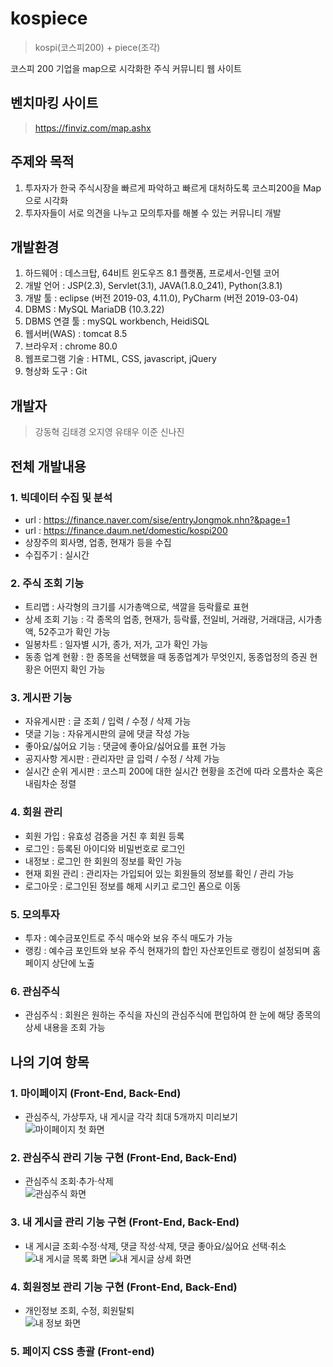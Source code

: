 # kospiece
> kospi(코스피200) + piece(조각)

코스피 200 기업을 map으로 시각화한 주식 커뮤니티 웹 사이트

## 벤치마킹 사이트
> https://finviz.com/map.ashx

## 주제와 목적
1. 투자자가 한국 주식시장을 빠르게 파악하고 빠르게 대처하도록 코스피200을 Map으로 시각화
2. 투자자들이 서로 의견을 나누고 모의투자를 해볼 수 있는 커뮤니티 개발

## 개발환경
1. 하드웨어 : 데스크탑, 64비트 윈도우즈 8.1 플랫폼, 프로세서-인텔 코어
2. 개발 언어 : JSP(2.3), Servlet(3.1), JAVA(1.8.0_241), Python(3.8.1)
3. 개발 툴 : eclipse (버전 2019-03, 4.11.0), PyCharm (버전 2019-03-04)
4. DBMS : MySQL MariaDB (10.3.22)
5. DBMS 연결 툴 : mySQL workbench, HeidiSQL 
6. 웹서버(WAS) : tomcat 8.5
7. 브라우저 : chrome 80.0
8. 웹프로그램 기술 : HTML, CSS, javascript, jQuery
9. 형상화 도구 : Git

## 개발자
> 강동혁 김태경 오지영 유태우 이준 신나진

## 전체 개발내용
### 1. 빅데이터 수집 및 분석
  - url : https://finance.naver.com/sise/entryJongmok.nhn?&page=1
  - url : https://finance.daum.net/domestic/kospi200
  - 상장주의 회사명, 업종, 현재가 등을 수집
  - 수집주기 : 실시간
### 2. 주식 조회 기능
  - 트리맵 : 사각형의 크기를 시가총액으로, 색깔을 등락률로 표현
  - 상세 조회 기능 : 각 종목의 업종, 현재가, 등락률, 전일비, 거래량, 거래대금, 시가총액, 52주고가 확인 가능
  - 일봉차트 : 일자별 시가, 종가, 저가, 고가 확인 가능
  - 동종 업계 현황 : 한 종목을 선택했을 때 동종업계가 무엇인지, 동종업정의 증권 현황은 어떤지 확인 가능
### 3. 게시판 기능
  - 자유게시판 : 글 조회 / 입력 / 수정 / 삭제 가능
  - 댓글 기능 : 자유게시판의 글에 댓글 작성 가능
  - 좋아요/싫어요 기능 : 댓글에 좋아요/싫어요를 표현 가능
  - 공지사항 게시판 : 관리자만 글 입력 / 수정 / 삭제 가능
  - 실시간 순위 게시판 : 코스피 200에 대한 실시간 현황을 조건에 따라 오름차순 혹은 내림차순 정렬
### 4. 회원 관리
  - 회원 가입 : 유효성 검증을 거친 후 회원 등록
  - 로그인 : 등록된 아이디와 비밀번호로 로그인
  - 내정보 : 로그인 한 회원의 정보를 확인 가능
  - 현재 회원 관리 : 관리자는 가입되어 있는 회원들의 정보를 확인 / 관리 가능
  - 로그아웃 : 로그인된 정보를 해제 시키고 로그인 폼으로 이동
### 5. 모의투자
  - 투자 : 예수금포인트로 주식 매수와 보유 주식 매도가 가능
  - 랭킹 : 예수금 포인트와 보유 주식 현재가의 합인 자산포인트로 랭킹이 설정되며 홈페이지 상단에 노출
### 6. 관심주식
  - 관심주식 : 회원은 원하는 주식을 자신의 관심주식에 편입하여 한 눈에 해당 종목의 상세 내용을 조회 가능

## 나의 기여 항목
### 1. 마이페이지 (Front-End, Back-End)
- 관심주식, 가상투자, 내 게시글 각각 최대 5개까지 미리보기<br>
![마이페이지 첫 화면](https://user-images.githubusercontent.com/63843905/128097697-fa2022f1-e161-4d29-9f72-d4be966a7f0b.png)
### 2. 관심주식 관리 기능 구현 (Front-End, Back-End)
- 관심주식 조회·추가·삭제<br>
![관심주식 화면](https://user-images.githubusercontent.com/63843905/128097837-b505997f-81e9-41bc-8b8a-7db87015d8cf.png)
### 3. 내 게시글 관리 기능 구현 (Front-End, Back-End)
- 내 게시글 조회·수정·삭제, 댓글 작성·삭제, 댓글 좋아요/싫어요 선택·취소<br>
![내 게시글 목록 화면](https://user-images.githubusercontent.com/63843905/128098538-938d0004-394d-4ddc-acbe-baeadd8454fb.png)
![내 게시글 상세 화면](https://user-images.githubusercontent.com/63843905/128098609-3e51def4-17f4-46f8-8e55-370bc44c1765.png)
### 4. 회원정보 관리 기능 구현 (Front-End, Back-End)
- 개인정보 조회, 수정, 회원탈퇴<br>
![내 정보 화면](https://user-images.githubusercontent.com/63843905/128098659-b1711bc4-4656-4b6c-b535-41fbb995ada6.png)
### 5. 페이지 CSS 총괄 (Front-end)
